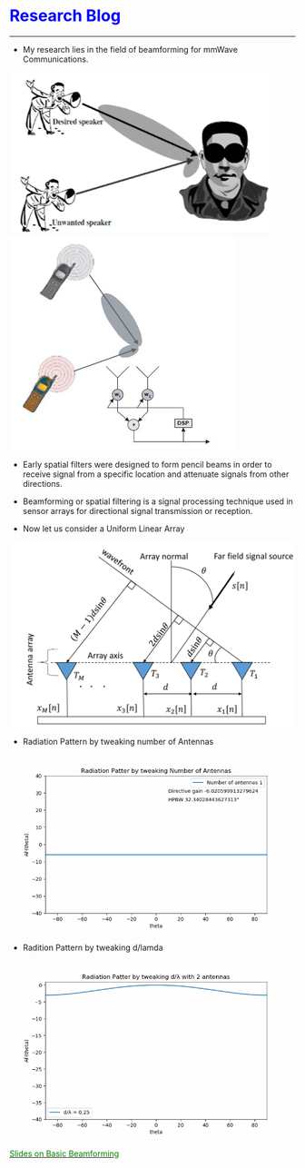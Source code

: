 # <span style="color:Blue;">Research Blog</span>
---
* My research lies in the field of beamforming for mmWave Communications.

<img src="images/beamforming.png?raw=true"/><img src="images/Beamforming_analogy_2.JPG?raw=true"/>

* Early spatial filters were designed to form pencil beams in order to receive signal from a specific location and attenuate signals from other directions.
* Beamforming or spatial filtering is a signal processing technique used in sensor arrays for directional signal transmission or reception.


* Now let us consider a Uniform Linear Array 
<img src="images/System_Model.pdf?raw=true"/>



* Radiation Pattern by tweaking number of Antennas
<img src="images/Antenna_Tweak.gif?raw=true"/>


* Radition Pattern by tweaking d/lamda
<img src="images/Ratio_Tweak.gif?raw=true"/>

[<span style="color:Green;">Slides on Basic Beamforming</span>](/pdf/Beamforming_Slides_New.pdf)
